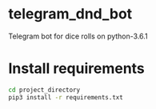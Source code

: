 # telegram_dnd_bot
Telegram bot for dice rolls on python-3.6.1
# Install requirements
```bash
cd project_directory
pip3 install -r requirements.txt
```